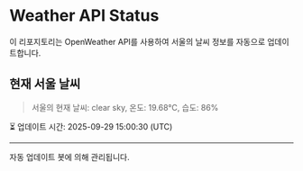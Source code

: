 
# Weather API Status

이 리포지토리는 OpenWeather API를 사용하여 서울의 날씨 정보를 자동으로 업데이트합니다.

## 현재 서울 날씨
> 서울의 현재 날씨: clear sky, 온도: 19.68°C, 습도: 86%

⏳ 업데이트 시간: 2025-09-29 15:00:30 (UTC)

---
자동 업데이트 봇에 의해 관리됩니다.
